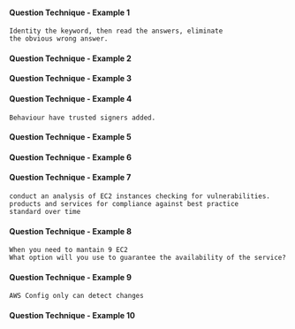 #### Question Technique - Example 1

    Identity the keyword, then read the answers, eliminate
    the obvious wrong answer.


#### Question Technique - Example 2




#### Question Technique - Example 3




#### Question Technique - Example 4

    Behaviour have trusted signers added.

#### Question Technique - Example 5


#### Question Technique - Example 6


#### Question Technique - Example 7

    conduct an analysis of EC2 instances checking for vulnerabilities.
    products and services for compliance against best practice 
    standard over time

#### Question Technique - Example 8    

    When you need to mantain 9 EC2
    What option will you use to guarantee the availability of the service?

#### Question Technique - Example 9
    
    AWS Config only can detect changes
    
#### Question Technique - Example 10

    
